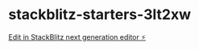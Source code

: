 # stackblitz-starters-3lt2xw

[Edit in StackBlitz next generation editor ⚡️](https://stackblitz.com/~/github.com/juliadsouz/stackblitz-starters-3lt2xw)